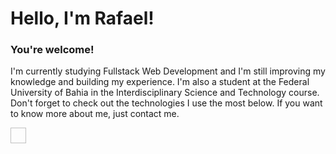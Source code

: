 # Hello, I'm Rafael! 

### You're welcome!

I'm currently studying Fullstack Web Development and I'm still improving my knowledge and building my experience. I'm also a student at the Federal University of Bahia in the Interdisciplinary Science and Technology course. Don't forget to check out the technologies I use the most below. If you want to know more about me, just contact me.

<img width="25" height="25" scr="https://raw.githubusercontent.com/devicons/devicon/2ae2a900d2f041da66e950e4d48052658d850630/icons/html5/html5-plain.svg" />


<!--
**rafaelcerqueira/rafaelcerqueira** is a ✨ _special_ ✨ repository because its `README.md` (this file) appears on your GitHub profile.

Here are some ideas to get you started:

- 🔭 I’m currently working on ...
- 🌱 I’m currently learning ...
- 👯 I’m looking to collaborate on ...
- 🤔 I’m looking for help with ...
- 💬 Ask me about ...
- 📫 How to reach me: ...
- 😄 Pronouns: ...
- ⚡ Fun fact: ...
-->
